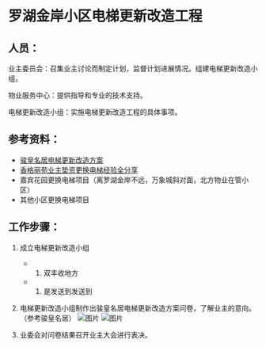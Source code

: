 
# 罗湖金岸小区电梯更新改造工程

## 人员：
业主委员会：召集业主讨论而制定计划，监督计划进展情况。组建电梯更新改造小组。

物业服务中心：提供指导和专业的技术支持。

电梯更新改造小组：实施电梯更新改造工程的具体事项。


## 参考资料：
- [骏皇名居电梯更新改造方案](https://sz.easyye.com/jhmj/thread-261-1-1.html)
- [香格丽苑业主垫资更换电梯经验全分享](https://mp.weixin.qq.com/s?__biz=MzA5ODk0MjA0MQ==&mid=2651318518&idx=1&sn=a8904fd887619687faeec44191464e14&chksm=8b7aa5c0bc0d2cd619a8e41409697902102213d52012564f57b302201ae4d886dea59f4da65c&mpshare=1&scene=1&srcid=11194MsMUcpGp7B00xLfB4lc#rd)
- 嘉宾花园更换电梯项目（离罗湖金岸不远，万象城斜对面，北方物业在管小区）
- 其他小区更换电梯项目

## 工作步骤：

1. 成立电梯更新改造小组
    + 1. 双丰收地方
    + 1. 是发送到发送到
1. 电梯更新改造小组制作出骏皇名居电梯更新改造方案问卷，了解业主的意向。（参考骏皇名居）
![图片](./1.png)
![图片](./2.png)

1. 业委会对问卷结果召开业主大会进行表决。





